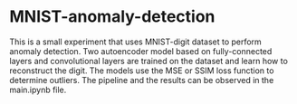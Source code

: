 # MNIST-anomaly-detection

This is a small experiment that uses MNIST-digit dataset to perform anomaly detection. Two autoencoder model based on fully-connected layers and convolutional layers are trained on the dataset and learn how to reconstruct the digit. The models use the MSE or SSIM loss function to determine outliers. The pipeline and the results can be observed in the main.ipynb file.
